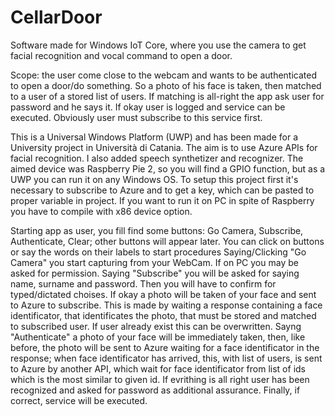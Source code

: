 # CellarDoor
Software made for Windows IoT Core, where you use the camera to get facial recognition and vocal command to open a door.

Scope: the user come close to the webcam and wants to be authenticated to open a door/do something. So a photo of his face is taken, then matched to a user of a stored list of users. If matching is all-right the app ask user for password and he says it. If okay user is logged and service can be executed. Obviously user must subscribe to this service first.

This is a Universal Windows Platform (UWP) and has been made for a University project in Università di Catania. The aim is to use Azure APIs for facial recognition. I also added speech synthetizer and recognizer. The aimed device was Raspberry Pie 2, so you will find a GPIO function, but as a UWP you can run it on any Windows OS.
To setup this project first it's necessary to subscribe to Azure and to get a key, which can be pasted to proper variable in project. If you want to run it on PC in spite of Raspberry you have to compile with x86 device option.

Starting app as user, you fill find some buttons: Go Camera, Subscribe, Authenticate, Clear; other buttons will appear later. You can click on buttons or say the words on their labels to start procedures
Saying/Clicking "Go Camera" you start capturing from your WebCam. If on PC you may be asked for permission.
Saying "Subscribe" you will be asked for saying name, surname and password. Then you will have to confirm for typed/dictated choises. If okay a photo will be taken of your face and sent to Azure to subscribe. This is made by waiting a response containing a face identificator, that identificates the photo, that must be stored and matched to subscribed user. If user already exist this can be overwritten.
Sayng "Authenticate" a photo of your face will be immediately taken, then, like before, the photo will be sent to Azure waiting for a face identificator in the response; when face identificator has arrived, this, with list of users, is sent to Azure by another API, which wait for face identificator from list of ids which is the most similar to given id. If evrithing is all right user has been recognized and asked for password as additional assurance. Finally, if correct, service will be executed.
